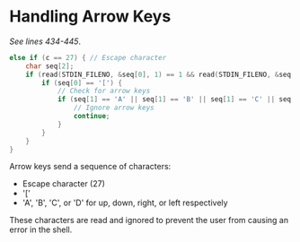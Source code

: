 
# Handling Arrow Keys

*See lines 434-445*.

```c
else if (c == 27) { // Escape character
    char seq[2];
    if (read(STDIN_FILENO, &seq[0], 1) == 1 && read(STDIN_FILENO, &seq[1], 1) == 1) {
        if (seq[0] == '[') {
            // Check for arrow keys
            if (seq[1] == 'A' || seq[1] == 'B' || seq[1] == 'C' || seq[1] == 'D') {
                // Ignore arrow keys
                continue;
            }
        }
    }
}
```



Arrow keys send a sequence of characters:
- Escape character (27)
- '['
- 'A', 'B', 'C', or 'D' for up, down, right, or left respectively

These characters are read and ignored to prevent the user from causing an error in the shell.
